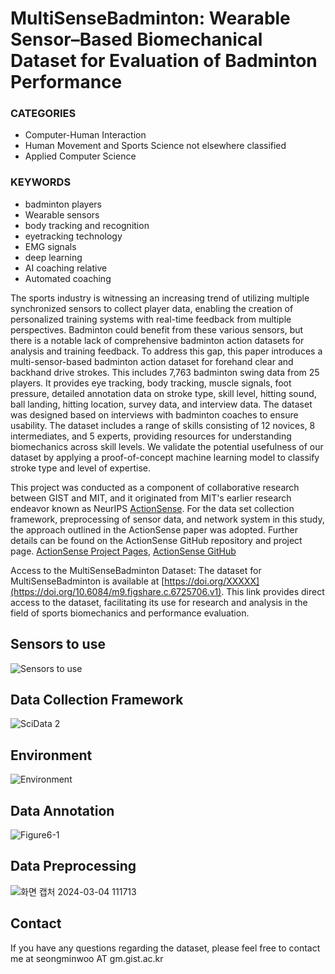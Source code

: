 
# MultiSenseBadminton: Wearable Sensor–Based Biomechanical Dataset for Evaluation of Badminton Performance

### CATEGORIES

- Computer-Human Interaction
- Human Movement and Sports Science not elsewhere classified
- Applied Computer Science

### KEYWORDS

- badminton players
- Wearable sensors
- body tracking and recognition
- eyetracking technology
- EMG signals
- deep learning
- AI coaching relative
- Automated coaching

The sports industry is witnessing an increasing trend of utilizing multiple synchronized sensors to collect player data, enabling the creation of personalized training systems with real-time feedback from multiple perspectives. Badminton could benefit from these various sensors, but there is a notable lack of comprehensive badminton action datasets for analysis and training feedback. To address this gap, this paper introduces a multi-sensor-based badminton action dataset for forehand clear and backhand drive strokes. This includes 7,763 badminton swing data from 25 players. It provides eye tracking, body tracking, muscle signals, foot pressure, detailed annotation data on stroke type, skill level, hitting sound, ball landing, hitting location, survey data, and interview data. The dataset was designed based on interviews with badminton coaches to ensure usability. The dataset includes a range of skills consisting of 12 novices, 8 intermediates, and 5 experts, providing resources for understanding biomechanics across skill levels. We validate the potential usefulness of our dataset by applying a proof-of-concept machine learning model to classify stroke type and level of expertise.

This project was conducted as a component of collaborative research between GIST and MIT, and it originated from MIT's earlier research endeavor known as NeurIPS [ActionSense](https://proceedings.neurips.cc/paper_files/paper/2022/file/5985e81d65605827ac35401999aea22a-Paper-Datasets_and_Benchmarks.pdf). For the data set collection framework, preprocessing of sensor data, and network system in this study, the approach outlined in the ActionSense paper was adopted. Further details can be found on the ActionSense GitHub repository and project page. [ActionSense Project Pages](https://action-net.csail.mit.edu/), [ActionSense GitHub](https://github.com/delpreto/ActionNet)

Access to the MultiSenseBadminton Dataset: The dataset for MultiSenseBadminton is available at [https://doi.org/XXXXX](https://doi.org/10.6084/m9.figshare.c.6725706.v1). This link provides direct access to the dataset, facilitating its use for research and analysis in the field of sports biomechanics and performance evaluation.

## Sensors to use

![Sensors to use](https://user-images.githubusercontent.com/79134282/233352475-a961fe8a-ba6c-4d77-a83b-8449ddeea52e.jpg)

## Data Collection Framework

![SciData 2](https://github.com/dailyminiii/MultiSenseBadminton/assets/79134282/7a499e20-4744-4a20-ba83-f5c5a95e2aee)


## Environment

![Environment](https://user-images.githubusercontent.com/79134282/233352857-31ca2d5e-73ab-4e29-b44b-ae304c2011ab.jpg)

## Data Annotation

![Figure6-1](https://github.com/dailyminiii/MultiSenseBadminton/assets/79134282/281243d5-f841-422f-8b75-3b1dea3753da)


## Data Preprocessing

![화면 캡처 2024-03-04 111713](https://github.com/dailyminiii/MultiSenseBadminton/assets/79134282/8672aee8-c37a-4e80-86c6-f4b49ca6ffb8)



## Contact

If you have any questions regarding the dataset, please feel free to contact me at seongminwoo AT gm.gist.ac.kr










